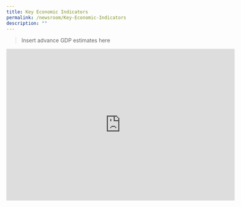 ```yaml
---
title: Key Economic Indicators
permalink: /newsroom/Key-Economic-Indicators
description: ""
---
```

> Insert advance GDP estimates here

<iframe width="600" height="400" src="https://data.gov.sg/dataset/waste-disposed-of-and-recycled-annual/resource/7918b229-0e79-4d74-b725-e34183a56c01/view/599cfa78-f247-4f58-8732-dcd3e2cf45db" frameBorder="0"> </iframe>